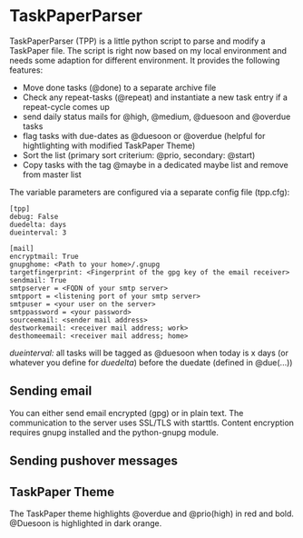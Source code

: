 # TaskPaperParser


TaskPaperParser (TPP) is a little python script to parse and modify a TaskPaper file.
The script is right now based on my local environment and needs some adaption for different environment.
It provides the following features:

* Move done tasks (@done) to a separate archive file
* Check any repeat-tasks (@repeat) and instantiate a new task entry if a repeat-cycle comes up
* send daily status mails for @high, @medium, @duesoon and @overdue tasks
* flag tasks with due-dates as @duesoon or @overdue (helpful for hightlighting with modified TaskPaper Theme)
* Sort the list (primary sort criterium: @prio, secondary: @start)
* Copy tasks with the tag @maybe in a dedicated maybe list and remove from master list

The variable parameters are configured via a separate config file (tpp.cfg):

    [tpp]
    debug: False
    duedelta: days
    dueinterval: 3

    [mail]
    encryptmail: True
    gnupghome: <Path to your home>/.gnupg
    targetfingerprint: <Fingerprint of the gpg key of the email receiver>
    sendmail: True
    smtpserver = <FQDN of your smtp server>
    smtpport = <listening port of your smtp server>
    smtpuser = <your user on the server>
    smtppassword = <your password>
    sourceemail: <sender mail address>
    destworkemail: <receiver mail address; work>
    desthomeemail: <receiver mail address; home>

*dueinterval:* all tasks will be tagged as @duesoon when today is x days (or whatever you define for *duedelta*) before the duedate (defined in @due(...))

## Sending email
You can either send email encrypted (gpg) or in plain text. The communication to the server uses SSL/TLS with starttls. Content encryption requires gnupg installed and the python-gnupg module.

## Sending pushover messages

## TaskPaper Theme

The TaskPaper theme highlights @overdue and @prio(high) in red and bold. @Duesoon is highlighted in dark orange.
